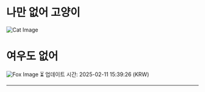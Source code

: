 
# 나만 없어 고양이

![Cat Image](https://cdn2.thecatapi.com/images/cnf.jpg)

# 여우도 없어
![Fox Image](https://randomfox.ca/images/66.jpg)
⏳ 업데이트 시간: 2025-02-11 15:39:26 (KRW)

---
